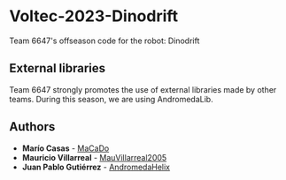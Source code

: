 # Voltec-2023-Dinodrift

Team 6647's offseason code for the robot: Dinodrift

## External libraries

Team 6647 strongly promotes the use of external libraries made by other teams. During this season, we are using AndromedaLib. 

## Authors

* **Marío Casas** - [MaCaDo](https://github.com/MaCaDo1136)
* **Mauricio Villarreal** - [MauVillarreal2005](https://github.com/AndromedaHelix)
* **Juan Pablo Gutiérrez** - [AndromedaHelix](https://github.com/MauVillarreal2005)
